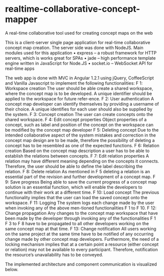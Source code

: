 # realtime-collaborative-concept-mapper
A real-time collaborative tool used for creating concept maps on the web

This is a client-server single page application for real-time collaborative concept map creation.
The server side was done with NodeJS. Main modules used for this application 
•	express – a robust framework for HTTP servers, which is works great for SPAs
•	jade – high performance template engine written in JavaScript for Node.JS
•	socket.io – WebSocket API for real-time apps

The web app is done with MVC in Angular 1.2.1 using jQuery, CoffeeScript and Vanilla Javascript to implement the following functionalities:
F 1: Workspace creation 
The user should be able create a shared workspace, where the concept map is to be developed. A unique identifier should be applied to the workspace for future refer-ence.
F 2: User authentication 
A concept map developer can identify themselves by providing a username of their choice. A unique identifies for each user should also be supplied by the system.
F 3: Concept creation 
The user can create concepts onto the shared workspace.
F 4: Edit concept properties
Object properties of a concept, such as label and position of the concept on the workspace can be modified by the concept map developer
F 5: Deleting concept 
Due to the intended collaborative aspect of the system mistakes and correction in the concept map design are to be made, therefore the possibility of deleting a concept has to be resembled as one of the expected functions.
F 6: Relation creation 
Based on the concept map description a user has to be able to establish the relations between concepts.
F 7: Edit relation properties
A relation may have different meaning depending on the concepts it connects. Therefore, the user should be able to define the label describing the relation.
F 8: Delete relation 
As mentioned in 
F 5 deleting a relation is an essential part of the revision and further development of a concept map.
F 9: Save progress 
Being able to save the current progress of a concept map solution is an essential function, which will enable the developers to continue with their work at a different time. 
F 10: Load concept 
The previous functionality implies that the user can load the saved concept onto the workspace.
F 11: Logging 
The system logs each change made by the user when invoking any of the above men-tioned functionalities 
F 1 to F 10.
F 12: Change propagation 
Any changes to the concept map workspace that have been made by the developer through invoking any of the functionalities F 1 F 3 to F 8 have to be propagated to all other developers working on the same concept map at that time.
F 13: Change notification
All users working on the same project at the same time have to be notified of any occurring change made by other concept map developers. Furthermore, the need of a locking mechanism implies that at a certain point a resource (either concept or relation) may not be available to every participant. Therefore, notification the resource’s unavailability has to be conveyed.

The implemented architecture and component communication is visualized below.
